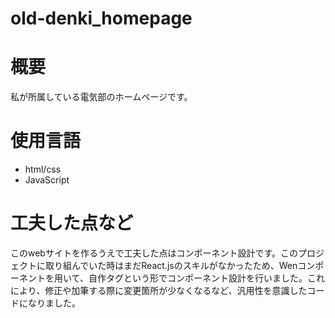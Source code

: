 # old-denki_homepage

# 概要
私が所属している電気部のホームページです。

# 使用言語
- html/css
- JavaScript

# 工夫した点など
このwebサイトを作るうえで工夫した点はコンポーネント設計です。このプロジェクトに取り組んでいた時はまだReact.jsのスキルがなかったため、Wenコンポーネントを用いて、自作タグという形でコンポーネント設計を行いました。これにより、修正や加筆する際に変更箇所が少なくなるなど、汎用性を意識したコードになりました。
